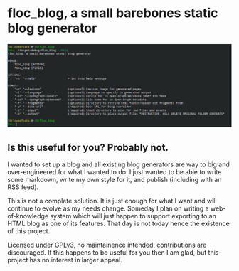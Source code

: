 # floc_blog, a small barebones static blog generator

![Screenshot of floc_blog's command line arguments](screenshot.png)

## Is this useful for you? Probably not.

I wanted to set up a blog and all existing blog generators are way to big and
over-engineered for what I wanted to do. I just wanted to be able to write some
markdown, write my own style for it, and publish (including with an RSS feed).

This is not a complete solution. It is just enough for what I want and will
continue to evolve as my needs change. Someday I plan on writing a
web-of-knowledge system which will just happen to support exporting to an HTML
blog as one of its features. That day is not today hence the existence of this
project.

Licensed under GPLv3, no maintainence intended, contributions are discouraged.
If this happens to be useful for you then I am glad, but this project has no
interest in larger appeal.

